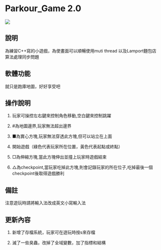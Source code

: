 # Parkour_Game 2.0
![](https://i.imgur.com/OMfUQzt.jpg)
## 說明
   為練習C++寫的小遊戲，為使畫面可以順暢使用muti thread 以及Lamport麵包店算法處理同步問題

## 軟體功能

   就只是跑庫地圖，好好享受吧

## 操作說明

   1. 玩家可操控左右鍵來控制角色移動,空白鍵來控制跳躍

   2. #為地圖邊界,玩家無法超出邊界

   3. ■為實心方塊,玩家無法穿透此方塊,但可以站立在上面

   4. 開始遊戲（綠色代表玩家所在位置，黃色代表起點或終點）

   5. □為伸縮方塊,當此方塊伸出並撞上玩家時遊戲結束

   6. △為checkpoint,當玩家吃掉此方塊,則會記錄玩家的所在位子,吃掉最後一個checkpoint後取得遊戲勝利

## 備註

   注意遊玩時請將輸入法改成英文小寫輸入法

## 更新內容

   1. 新增了存檔系統，玩家可在遊玩時按s來存檔

   2. 滅了一些臭蟲，改掉了全域變數，加了指標和結構
